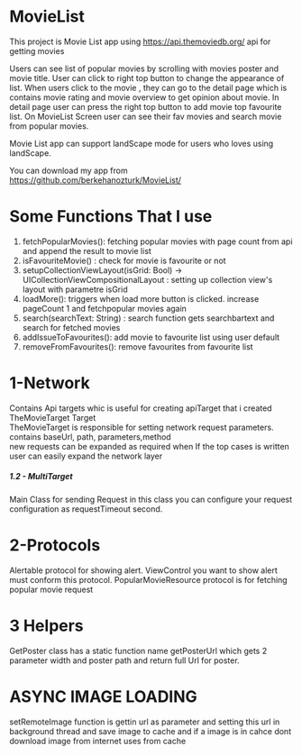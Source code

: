 # MovieList

This project is   Movie List app   using https://api.themoviedb.org/ api for getting movies 

Users can see  list of  popular movies  by scrolling  with movies poster and movie title.
User can click to right top button to change the appearance of list.
When users click to the movie , they can go to the detail page which is contains movie rating and movie overview to get opinion about movie.
In detail page user can press the right top button to add movie top favourite list.
On MovieList Screen user can see their fav movies and search movie from popular movies.

Movie List app can support landScape mode  for users who loves using landScape.


You can download  my app from https://github.com/berkehanozturk/MovieList/ 


# Some Functions That I use 
1. fetchPopularMovies():   fetching popular movies with page count from api and append the result to movie list
2. isFavouriteMovie() : check for movie is favourite or not 
3. setupCollectionViewLayout(isGrid: Bool) -> UICollectionViewCompositionalLayout :  setting up collection view's layout with parametre isGrid
4. loadMore():  triggers when load more button is clicked. increase pageCount 1 and fetchpopular movies again
5. search(searchText: String) :  search function gets searchbartext and search for fetched movies
6. addIssueToFavourites(): add movie to favourite list  using user default
7. removeFromFavourites(): remove favourites from favourite list


# 1-Network
Contains Api targets   whic is useful for  creating apiTarget  that i created  TheMovieTarget Target  
TheMovieTarget  is responsible for setting  network request parameters. 
contains  baseUrl, path, parameters,method  
new requests can be expanded as required  when If the top cases  is written  user can easily expand the network layer
##### 1.2 - MultiTarget 
Main Class for sending Request  in this class you can configure your  request configuration as requestTimeout second.

# 2-Protocols 
Alertable protocol for showing alert.  ViewControl you want to show alert must conform this protocol.
PopularMovieResource protocol is  for fetching  popular movie request   

# 3 Helpers
GetPoster class has a static function name getPosterUrl  which gets 2 parameter width and poster path  and return full Url for poster.



# ASYNC IMAGE LOADING
setRemoteImage function is gettin url as parameter  and setting this url in background thread and save image to cache  and if a  image is in cahce dont download image from internet uses from cache








